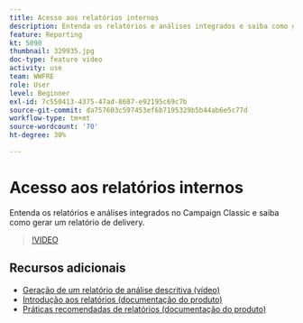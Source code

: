 ```yaml
---
title: Acesso aos relatórios internos
description: Entenda os relatórios e análises integrados e saiba como gerar um relatório de entrega.
feature: Reporting
kt: 5090
thumbnail: 329935.jpg
doc-type: feature video
activity: use
team: WWFRE
role: User
level: Beginner
exl-id: 7c550413-4375-47ad-8687-e92195c69c7b
source-git-commit: da757603c597453ef6b7195329b5b44ab6e5c77d
workflow-type: tm+mt
source-wordcount: '70'
ht-degree: 30%

---
```


# Acesso aos relatórios internos

Entenda os relatórios e análises integrados no Campaign Classic e saiba como gerar um relatório de delivery.

>[!VIDEO](https://video.tv.adobe.com/v/329935?quality=12)

## Recursos adicionais

* [Geração de um relatório de análise descritiva (vídeo)](/help/reporting/generating-a-descriptive-analysis-report.md)
* [Introdução aos relatórios (documentação do produto)](https://experienceleague.adobe.com/docs/campaign-classic/using/reporting/reporting-in-adobe-campaign/about-adobe-campaign-reporting-tools.html)
* [Práticas recomendadas de relatórios (documentação do produto)](https://experienceleague.adobe.com/docs/campaign-classic/using/reporting/reporting-in-adobe-campaign/best-practices.html)
